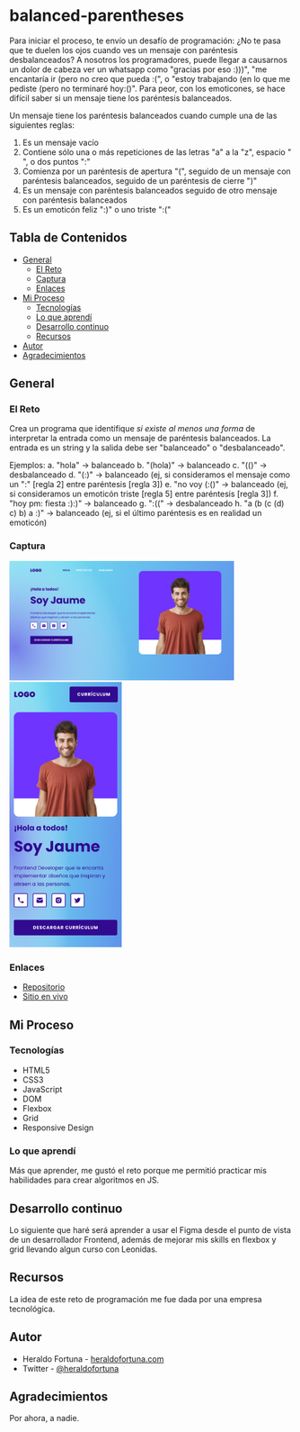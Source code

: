 # balanced-parentheses

Para iniciar el proceso, te envío un desafío de programación:
¿No te pasa que te duelen los ojos cuando ves un mensaje con paréntesis desbalanceados? A nosotros los programadores, puede llegar a causarnos un dolor de cabeza ver un whatsapp como "gracias por eso :)))", "me encantaría ir (pero no creo que pueda :(", o "estoy trabajando (en lo que me pediste (pero no terminaré hoy:()".
Para peor, con los emoticones, se hace difícil saber si un mensaje tiene los paréntesis balanceados.

Un mensaje tiene los paréntesis balanceados cuando cumple una de las siguientes reglas:

1. Es un mensaje vacío
2. Contiene sólo una o más repeticiones de las letras "a" a la "z", espacio " ", o dos puntos ":"
3. Comienza por un paréntesis de apertura "(", seguido de un mensaje con paréntesis balanceados, seguido de un paréntesis de cierre ")"
4. Es un mensaje con paréntesis balanceados seguido de otro mensaje con paréntesis balanceados
5. Es un emoticón feliz ":)" o uno triste ":("

## Tabla de Contenidos

- [General](#general)
  - [El Reto](#el-reto)
  - [Captura](#captura)
  - [Enlaces](#enlaces)
- [Mi Proceso](#mi-proceso)
  - [Tecnologías](#tecnologías)
  - [Lo que aprendí](#lo-que-aprendí)
  - [Desarrollo continuo](#desarrollo-continuo)
  - [Recursos](#recursos)
- [Autor](#autor)
- [Agradecimientos](#agradecimientos)

## General

### El Reto

Crea un programa que identifique _si existe al menos una forma_ de interpretar la entrada como un mensaje de paréntesis balanceados. La entrada es un string y la salida debe ser "balanceado" o "desbalanceado".

Ejemplos:
a. "hola" -> balanceado
b. "(hola)" -> balanceado
c. "(()" -> desbalanceado
d. "(:)" -> balanceado (ej, si consideramos el mensaje como un ":" [regla 2] entre paréntesis [regla 3])
e. "no voy (:()" -> balanceado (ej, si consideramos un emoticón triste [regla 5] entre paréntesis [regla 3])
f. "hoy pm: fiesta :):)" -> balanceado
g. ":((" -> desbalanceado
h. "a (b (c (d) c) b) a :)" -> balanceado (ej, si el último paréntesis es en realidad un emoticón)

### Captura

<img width="400px"  src="https://github.com/no-te-rindas/imagenes/blob/main/Readmes/portafolio-jaume/jaume-desktop.png?raw=true" />

<img width="200px" src="https://github.com/no-te-rindas/imagenes/blob/main/Readmes/portafolio-jaume/jaume-mobile.png?raw=true" />

### Enlaces

- [Repositorio](https://github.com/heraldofortuna/balanced-parentheses)
- [Sitio en vivo](https://heraldofortuna.github.io/balanced-parentheses/)

## Mi Proceso

### Tecnologías

- HTML5
- CSS3
- JavaScript
- DOM
- Flexbox
- Grid
- Responsive Design

### Lo que aprendí

Más que aprender, me gustó el reto porque me permitió practicar mis habilidades para crear algoritmos en JS.

## Desarrollo continuo

Lo siguiente que haré será aprender a usar el Figma desde el punto de vista de un desarrollador Frontend, además de mejorar mis skills en flexbox y grid llevando algun curso con Leonidas.

## Recursos

La idea de este reto de programación me fue dada por una empresa tecnológica.

## Autor

- Heraldo Fortuna - [heraldofortuna.com](https://www.heraldofortuna.com/)
- Twitter - [@heraldofortuna](https://twitter.com/heraldofortuna)

## Agradecimientos

Por ahora, a nadie.

